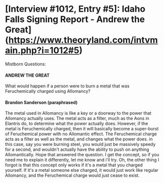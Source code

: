 # [Interview #1012, Entry #5]: Idaho Falls Signing Report - Andrew the Great](https://www.theoryland.com/intvmain.php?i=1012#5)

Mistborn Questions:

#### ANDREW THE GREAT

What would happen if a person were to burn a metal that was Feruchemically charged using Allomancy?

#### Brandon Sanderson (paraphrased)

The metal used in Allomancy is like a key or a doorway to the power that Allomancy actually uses. The metal acts as a filter, much as the Aons in Elantris do, to determine what the power actually does. However, if the metal is Feruchemically charged, then it will basically become a super-burst of Feruchemical power with no Allomantic effect. The Feruchemical charge acts as a filter as well as the metal, and changes what the power does. in this case, say you were burning steel, you would just be massively speedy for a second, and wouldn't actually have the ability to push on anything Allomantically. Hope that answered the question. I get the concept, so if you need me to explain it differently, let me know and i'll try. Oh, the other thing I forgot is that this concept only works if it's a metal that you charged yourself. If it's a metal someone else charged, it would just work like regular Allomancy, and the Feruchemical charge would just cease to exist.

